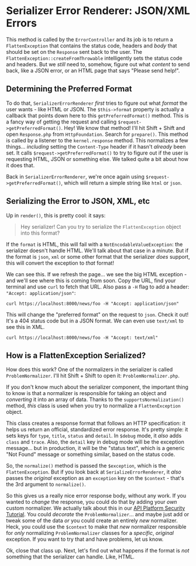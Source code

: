 # Serializer Error Renderer: JSON/XML Errors

This method is called by the `ErrorController` and its job is to return a
`FlattenException` that contains the status code, headers and *body* that should
be set on the `Response` sent back to the user. The
`FlattenException::createFromThrowable` intelligently sets the status code and
headers. But we *still* need to, somehow, figure out what *content* to send back,
like a JSON error, or an HTML page that says "Please send help!".

## Determining the Preferred Format

To do that, `SerializerErrorRenderer` *first* tries to figure out what *format*
the user wants - like HTML or JSON. The `$this->format` property is actually a
callback that points down here to this `getPreferredFormat()` method. This is a
fancy way of getting the request and calling `$request->getPreferredFormat()`.
Hey! We know that method! I'll hit Shift + Shift and open `Response.php` from
`HttpFoundation`. Search for `prepare()`. This method is called by a listener to
the `kernel.response` method. This normalizes a few things... *including* setting
the `Content-Type` header if it hasn't *already* been set. It calls
`$request->getPreferredFormat()` to try to figure out if the user is requesting
HTML, JSON or something else. We talked quite a bit about how it does that.

Back in `SerializerErrorRenderer`, we're once again using
`$request->getPreferredFormat()`, which will return a simple string like `html` or
`json`.

## Serializing the Error to JSON, XML, etc

Up in `render()`, this is pretty cool: it says:

> Hey serializer! Can you try to serialize the `FlattenException` object into
> this format?

If the `format` is HTML, this will fail with a `NotEncodableValueException`: the
serializer doesn't handle HTML. We'll talk about that case in a minute. But if
the format is `json`, `xml` or some other format that the serializer *does*
support, this will convert the exception to *that* format!

We can see this. If we refresh the page... we see the big HTML exception - and
we'll see where this is coming from soon. Copy the URL, find your terminal and
use `curl` to fetch that URL. Also pass a `-H` flag to add a header:
`"Accept: application/json"`:

```terminal-silent
curl https://localhost:8000/news/foo -H "Accept: application/json"
```

This will change the "preferred format" on the request to `json`. Check it out!
It's a 404 status code but in a JSON format. We can even use `text/xml` to see
this in XML.

```terminal-silent
curl https://localhost:8000/news/foo -H "Accept: text/xml"
```

## How is a FlattenException Serialized?

How does this work? One of the normalizers in the serializer is called
`ProblemNormalizer`. I'll hit Shift + Shift to open it: `ProblemNormalizer.php`.

If you don't know much about the serializer component, the important thing to know
is that a normalizer is responsible for taking an object and *converting* it into
an array of data. Thanks to the `supportsNormalization()` method, *this* class is
used when you try to normalize a `FlattenException` object.

This class creates a response format that follows an HTTP specification: it helps
us return an official, standardized error response. It's pretty simple: it sets
keys for `type`, `title`, `status` and `detail`. In `$debug` mode, it *also* adds
`class` and `trace`. Also, the `detail` key in debug mode will be the exception
message... but in production, it will be the "status text", which is a generic
"Not Found" message or something similar, based on the status code.

So, the `normalize()` method is passed the `$exception`, which is the
`FlattenException`. But if you look back at `SerializeErrorRenderer`, it *also*
passes the *original* exception as an `exception` key on the `$context` - that's
the 3rd argument to `normalize()`.

So this gives us a really nice error response body, without any work. If you wanted
to *change* the response, you could do that by adding your *own* custom normalizer.
We actually talk about this in our
[API Platform Security Tutorial](https://symfonycasts.com/screencast/api-platform-security/custom-normalizer).
You could *decorate* the `ProblemNormalizer`... and maybe just add or tweak some
of the data *or* you could create an entirely *new* normalizer. Heck, you could
use the `$context` to make that *new* normalizer responsible for *only* normalizing
`ProblemNormalizer` classes for a *specific*, *original* exception. If you want to
try that and have problems, let us know.

Ok, close that class up. Next, let's find out what happens if the format is *not*
something that the serializer can handle. Like, HTML.
